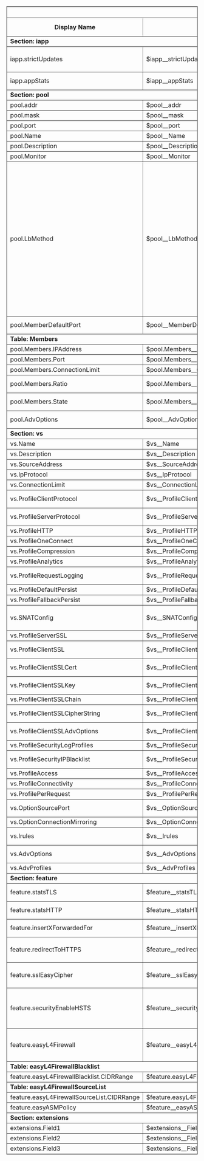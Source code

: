 <table border=1 width="100%">
 <tr><th colspan=7><b>Generated from JSON v0.3_012</b></th></tr>
 <tr>
  <th>Display Name</th>
  <th>Var Name</th>
  <th>Description</th>
  <th>Supported Modes</th>
  <th>Type</th>
  <th>Options</th>
  <th>Min. Version</th>
 </tr>
<tr><td colspan=7><b>Section: iapp</b></td></tr>
<tr>
  <td>iapp.strictUpdates</td>
  <td>$iapp__strictUpdates</td>
  <td>Control Strict Updates mode (https://support.f5.com/kb/en-us/products/big-ip_ltm/manuals/product/bigip-iapps-developer-11-4-0/2.html#unique_1198712211)</td>
  <td>[1, 2, 3, 4]</td>
  <td>boolean</td>
  <td></td>
  <td>0.3_001</td>
</tr>
<tr>
  <td>iapp.appStats</td>
  <td>$iapp__appStats</td>
  <td>Control whether Virtual Server/Pool statistics handlers are created in Standalone or BIG-IQ Cloud mode</td>
  <td>[1, 2]</td>
  <td>boolean</td>
  <td></td>
  <td>0.3_001</td>
</tr>
<tr><td colspan=7><b>Section: pool</b></td></tr>
<tr>
  <td>pool.addr</td>
  <td>$pool__addr</td>
  <td>The destination address of the Virtual Server</td>
  <td>[1, 2, 3, 4]</td>
  <td>ipaddr</td>
  <td></td>
  <td>0.3_001</td>
</tr>
<tr>
  <td>pool.mask</td>
  <td>$pool__mask</td>
  <td>The destination network mask of the Virtual Server</td>
  <td>[1, 2, 3, 4]</td>
  <td>ipaddr</td>
  <td></td>
  <td>0.3_001</td>
</tr>
<tr>
  <td>pool.port</td>
  <td>$pool__port</td>
  <td>The L4 port the Virtual Server listens on.  '*' is supported</td>
  <td>[1, 2, 3, 4]</td>
  <td>port</td>
  <td></td>
  <td>0.3_001</td>
</tr>
<tr>
  <td>pool.Name</td>
  <td>$pool__Name</td>
  <td>The name of the Pool.  Is no value is specified the name will be set to <iapp_name>_pool</td>
  <td>[1, 2, 3, 4]</td>
  <td>string</td>
  <td></td>
  <td>0.3_001</td>
</tr>
<tr>
  <td>pool.Description</td>
  <td>$pool__Description</td>
  <td>The description string configured in the Pool</td>
  <td>[1, 2, 3, 4]</td>
  <td>string</td>
  <td></td>
  <td>0.3_001</td>
</tr>
<tr>
  <td>pool.Monitor</td>
  <td>$pool__Monitor</td>
  <td>The path to a preconfigured Pool Health Monitor</td>
  <td>[1, 2, 3, 4]</td>
  <td>string</td>
  <td></td>
  <td>0.3_001</td>
</tr>
<tr>
  <td>pool.LbMethod</td>
  <td>$pool__LbMethod</td>
  <td>The pool Load Balancing Method (https://support.f5.com/kb/en-us/products/big-ip_ltm/manuals/product/ltm_configuration_guide_10_0_0/ltm_pools.html#1215305)</td>
  <td>[1, 2, 3, 4]</td>
  <td>choice</td>
  <td>dynamic-ratio-member,
dynamic-ratio-node,
fastest-app-response,
fastest-node,
least-connections-member,
least-connections-node,
least-sessions,
observed-member,
observed-node,
predictive-member,
predictive-node,
round-robin,
ratio-member,
ratio-node,
ratio-session,
ratio-least-connections-member,
ratio-least-connections-node,
weighted-least-connections-member</td>
  <td>0.3_001</td>
</tr>
<tr>
  <td>pool.MemberDefaultPort</td>
  <td>$pool__MemberDefaultPort</td>
  <td>The L4 port to used when a pool member is added via a Dynamic Endpoint Insertion notication from Cisco APIC</td>
  <td>[3]</td>
  <td>string</td>
  <td></td>
  <td>0.3_001</td>
</tr>
<tr><td colspan=7><b>Table: Members</b></td></tr>
<tr>
  <td>pool.Members.IPAddress</td>
  <td>$pool.Members__IPAddress</td>
  <td>IP Address of the Pool Member</td>
  <td>[1, 2, 3, 4]</td>
  <td>string</td>
  <td></td>
  <td>0.3_001</td>
</tr>
<tr>
  <td>pool.Members.Port</td>
  <td>$pool.Members__Port</td>
  <td>L4 port of the Pool Member</td>
  <td>[1, 2, 3, 4]</td>
  <td>string</td>
  <td></td>
  <td>0.3_001</td>
</tr>
<tr>
  <td>pool.Members.ConnectionLimit</td>
  <td>$pool.Members__ConnectionLimit</td>
  <td>The Connection Limit for the Pool Member.  '0' denotes unlimited connections</td>
  <td>[1, 2, 3, 4]</td>
  <td>string</td>
  <td></td>
  <td>0.3_001</td>
</tr>
<tr>
  <td>pool.Members.Ratio</td>
  <td>$pool.Members__Ratio</td>
  <td>The Ratio weight for the Pool Member.  Used with 'ratio' based Load Balancing Methods</td>
  <td>[1, 2, 3, 4]</td>
  <td>string</td>
  <td></td>
  <td>0.3_001</td>
</tr>
<tr>
  <td>pool.Members.State</td>
  <td>$pool.Members__State</td>
  <td>The administrative state of the Pool Member upon creation</td>
  <td>[1, 2, 3, 4]</td>
  <td>choice</td>
  <td>enabled,
drain-disabled,
disabled</td>
  <td>0.3_001</td>
</tr>
<tr>
  <td>pool.AdvOptions</td>
  <td>$pool__AdvOptions</td>
  <td>The options to set in the created Pool.  Options can be specified using the format: <tmsh_option_name>=<tmsh_option_value>[,<tmsh_option_name>=<tmsh_option_value>]</td>
  <td>[1, 2, 3, 4]</td>
  <td>string</td>
  <td></td>
  <td>0.3_012</td>
</tr>
<tr><td colspan=7><b>Section: vs</b></td></tr>
<tr>
  <td>vs.Name</td>
  <td>$vs__Name</td>
  <td>The name of the Virtual Server.  If no value is specified the name will be set to <iapp_name>_vs</td>
  <td>[1, 2, 3, 4]</td>
  <td>string</td>
  <td></td>
  <td>0.3_001</td>
</tr>
<tr>
  <td>vs.Description</td>
  <td>$vs__Description</td>
  <td>The description string configured in the Virtual Server</td>
  <td>[1, 2, 3, 4]</td>
  <td>string</td>
  <td></td>
  <td>0.3_001</td>
</tr>
<tr>
  <td>vs.SourceAddress</td>
  <td>$vs__SourceAddress</td>
  <td>The source address filter for the Virtual Server</td>
  <td>[1, 2, 3, 4]</td>
  <td>string</td>
  <td></td>
  <td>0.3_001</td>
</tr>
<tr>
  <td>vs.IpProtocol</td>
  <td>$vs__IpProtocol</td>
  <td>The IP Protocol of the Virtual Server (e.g. tcp, udp)</td>
  <td>[1, 2, 3, 4]</td>
  <td>string</td>
  <td></td>
  <td>0.3_001</td>
</tr>
<tr>
  <td>vs.ConnectionLimit</td>
  <td>$vs__ConnectionLimit</td>
  <td>The connection limit for the virtual server.  A value of '0' means no limit</td>
  <td>[1, 2, 3, 4]</td>
  <td>string</td>
  <td></td>
  <td>0.3_001</td>
</tr>
<tr>
  <td>vs.ProfileClientProtocol</td>
  <td>$vs__ProfileClientProtocol</td>
  <td>The client-side protocol profile.  This field supports the 'create:' format for customization</td>
  <td>[1, 2, 3, 4]</td>
  <td>string</td>
  <td></td>
  <td>0.3_001</td>
</tr>
<tr>
  <td>vs.ProfileServerProtocol</td>
  <td>$vs__ProfileServerProtocol</td>
  <td>The server-side protocol profile.  This field supports the 'create:' format for customization</td>
  <td>[1, 2, 3, 4]</td>
  <td>string</td>
  <td></td>
  <td>0.3_001</td>
</tr>
<tr>
  <td>vs.ProfileHTTP</td>
  <td>$vs__ProfileHTTP</td>
  <td>The HTTP protocol profile.  This field supports the 'create:' format for customization</td>
  <td>[1, 2, 3, 4]</td>
  <td>string</td>
  <td></td>
  <td>0.3_001</td>
</tr>
<tr>
  <td>vs.ProfileOneConnect</td>
  <td>$vs__ProfileOneConnect</td>
  <td>The oneconnect profile.  This field supports the 'create:' format for customization</td>
  <td>[1, 2, 3, 4]</td>
  <td>string</td>
  <td></td>
  <td>0.3_001</td>
</tr>
<tr>
  <td>vs.ProfileCompression</td>
  <td>$vs__ProfileCompression</td>
  <td>The compression profile.  This field supports the 'create:' format for customization</td>
  <td>[1, 2, 3, 4]</td>
  <td>string</td>
  <td></td>
  <td>0.3_005</td>
</tr>
<tr>
  <td>vs.ProfileAnalytics</td>
  <td>$vs__ProfileAnalytics</td>
  <td>The analytics profile</td>
  <td>[1, 2, 3, 4]</td>
  <td>string</td>
  <td></td>
  <td>0.3_005</td>
</tr>
<tr>
  <td>vs.ProfileRequestLogging</td>
  <td>$vs__ProfileRequestLogging</td>
  <td>The request logging profile.  This field supports the 'create:' format for customization</td>
  <td>[1, 2, 3, 4]</td>
  <td>string</td>
  <td></td>
  <td>0.3_005</td>
</tr>
<tr>
  <td>vs.ProfileDefaultPersist</td>
  <td>$vs__ProfileDefaultPersist</td>
  <td>The default persistence profile</td>
  <td>[1, 2, 3, 4]</td>
  <td>string</td>
  <td></td>
  <td>0.3_001</td>
</tr>
<tr>
  <td>vs.ProfileFallbackPersist</td>
  <td>$vs__ProfileFallbackPersist</td>
  <td>The fallback persistence profile</td>
  <td>[1, 2, 3, 4]</td>
  <td>string</td>
  <td></td>
  <td>0.3_001</td>
</tr>
<tr>
  <td>vs.SNATConfig</td>
  <td>$vs__SNATConfig</td>
  <td>The SNAT option to use.  Specifiy 'automap','/Common/<existing_snat_pool_name>','partition-default','create:<ip1,>....<ipX>'.  The partition-default option references a SNAT pool created by Cisco APIC as part of the APIC partition</td>
  <td>[1, 2, 3, 4]</td>
  <td>string</td>
  <td></td>
  <td>0.3_001</td>
</tr>
<tr>
  <td>vs.ProfileServerSSL</td>
  <td>$vs__ProfileServerSSL</td>
  <td>The server-ssl profile.  This field supports the 'create:' format for customization</td>
  <td>[1, 2, 3, 4]</td>
  <td>string</td>
  <td></td>
  <td>0.3_005</td>
</tr>
<tr>
  <td>vs.ProfileClientSSL</td>
  <td>$vs__ProfileClientSSL</td>
  <td>The path to an existing Client-SSL profile.  If specified this value overrides Client-SSL profile creation</td>
  <td>[1, 2, 3, 4]</td>
  <td>string</td>
  <td></td>
  <td>0.3_001</td>
</tr>
<tr>
  <td>vs.ProfileClientSSLCert</td>
  <td>$vs__ProfileClientSSLCert</td>
  <td>The path to an existing SSL Certificate.  If the work 'auto' is specfied the value /Common/<iapp_name>.crt will be substituted</td>
  <td>[1, 2, 3, 4]</td>
  <td>string</td>
  <td></td>
  <td>0.3_001</td>
</tr>
<tr>
  <td>vs.ProfileClientSSLKey</td>
  <td>$vs__ProfileClientSSLKey</td>
  <td>The path to an existing SSL Key.  If the work 'auto' is specfied the value /Common/<iapp_name>.key will be substituted</td>
  <td>[1, 2, 3, 4]</td>
  <td>string</td>
  <td></td>
  <td>0.3_001</td>
</tr>
<tr>
  <td>vs.ProfileClientSSLChain</td>
  <td>$vs__ProfileClientSSLChain</td>
  <td>The path to the SSL Certicate Chain bundle</td>
  <td>[1, 2, 3, 4]</td>
  <td>string</td>
  <td></td>
  <td>0.3_001</td>
</tr>
<tr>
  <td>vs.ProfileClientSSLCipherString</td>
  <td>$vs__ProfileClientSSLCipherString</td>
  <td>The SSL Cipher String (https://support.f5.com/kb/en-us/solutions/public/13000/100/sol13171.html)</td>
  <td>[1, 2, 3, 4]</td>
  <td>string</td>
  <td></td>
  <td>0.3_001</td>
</tr>
<tr>
  <td>vs.ProfileClientSSLAdvOptions</td>
  <td>$vs__ProfileClientSSLAdvOptions</td>
  <td>The options to set in the created Client-SSL profile.  Options can be specified using the format: <tmsh_option_name>=<tmsh_option_value>[,<tmsh_option_name>=<tmsh_option_value>]</td>
  <td>[1, 2, 3, 4]</td>
  <td>string</td>
  <td></td>
  <td>0.3_010</td>
</tr>
<tr>
  <td>vs.ProfileSecurityLogProfiles</td>
  <td>$vs__ProfileSecurityLogProfiles</td>
  <td>A comma seperated list of existing security logging profiles</td>
  <td>[1, 2, 3, 4]</td>
  <td>string</td>
  <td></td>
  <td>0.3_008</td>
</tr>
<tr>
  <td>vs.ProfileSecurityIPBlacklist</td>
  <td>$vs__ProfileSecurityIPBlacklist</td>
  <td>Configuration for the IP Intelligence Dynamic IP Blacklist.  An existing subscription is required for this feature.</td>
  <td>[1, 2, 3, 4]</td>
  <td>choice</td>
  <td>none,
enabled-block,
enabled-log</td>
  <td>0.3_008</td>
</tr>
<tr>
  <td>vs.ProfileAccess</td>
  <td>$vs__ProfileAccess</td>
  <td>The APM Access Policy to configure</td>
  <td>[1, 2, 3, 4]</td>
  <td>string</td>
  <td></td>
  <td>0.3_011</td>
</tr>
<tr>
  <td>vs.ProfileConnectivity</td>
  <td>$vs__ProfileConnectivity</td>
  <td>The APM Connectivity Policy to configure</td>
  <td>[1, 2, 3, 4]</td>
  <td>string</td>
  <td></td>
  <td>0.3_011</td>
</tr>
<tr>
  <td>vs.ProfilePerRequest</td>
  <td>$vs__ProfilePerRequest</td>
  <td>The APM Per-Request Policy to configure</td>
  <td>[1, 2, 3, 4]</td>
  <td>string</td>
  <td></td>
  <td>0.3_011</td>
</tr>
<tr>
  <td>vs.OptionSourcePort</td>
  <td>$vs__OptionSourcePort</td>
  <td>The source port translation behavior</td>
  <td>[1, 2, 3, 4]</td>
  <td>choice</td>
  <td>preserve,
preserve-strict,
change</td>
  <td>0.3_001</td>
</tr>
<tr>
  <td>vs.OptionConnectionMirroring</td>
  <td>$vs__OptionConnectionMirroring</td>
  <td>The connection mirroring behavior</td>
  <td>[1, 2, 3, 4]</td>
  <td>boolean</td>
  <td></td>
  <td>0.3_001</td>
</tr>
<tr>
  <td>vs.Irules</td>
  <td>$vs__Irules</td>
  <td>A comma seperated list of existing iRules to attach to the virtual server.  Ordering is preserved.</td>
  <td>[1, 2, 3, 4]</td>
  <td>string</td>
  <td></td>
  <td>0.3_001</td>
</tr>
<tr>
  <td>vs.AdvOptions</td>
  <td>$vs__AdvOptions</td>
  <td>The options to set in the created Virtual Server.  Options can be specified using the format: <tmsh_option_name>=<tmsh_option_value>[,<tmsh_option_name>=<tmsh_option_value>]</td>
  <td>[1, 2, 3, 4]</td>
  <td>string</td>
  <td></td>
  <td>0.3_010</td>
</tr>
<tr>
  <td>vs.AdvProfiles</td>
  <td>$vs__AdvProfiles</td>
  <td>A comma-seperated list of profiles to link to the Virtual Server: <profile_name>[,<profile_name>]</td>
  <td>[1, 2, 3, 4]</td>
  <td>string</td>
  <td></td>
  <td>0.3_010</td>
</tr>
<tr><td colspan=7><b>Section: feature</b></td></tr>
<tr>
  <td>feature.statsTLS</td>
  <td>$feature__statsTLS</td>
  <td>TLS/SSL Statistics reporting.  The auto option will enable this feature if a client-ssl profile is attached, otherwise disable</td>
  <td>[1, 2, 3, 4]</td>
  <td>choice</td>
  <td>auto,
enabled,
disabled</td>
  <td>0.3_006</td>
</tr>
<tr>
  <td>feature.statsHTTP</td>
  <td>$feature__statsHTTP</td>
  <td>HTTP Statistics reporting.  The auto option will enable this feature if a http profile is attached, otherwise disable</td>
  <td>[1, 2, 3, 4]</td>
  <td>choice</td>
  <td>auto,
enabled,
disabled</td>
  <td>0.3_006</td>
</tr>
<tr>
  <td>feature.insertXForwardedFor</td>
  <td>$feature__insertXForwardedFor</td>
  <td>Insert the X-Forwarded-For header.  The auto option will enable this feature if a http profile is attached, otherwise disable</td>
  <td>[1, 2, 3, 4]</td>
  <td>choice</td>
  <td>auto,
enabled,
disabled</td>
  <td>0.3_005</td>
</tr>
<tr>
  <td>feature.redirectToHTTPS</td>
  <td>$feature__redirectToHTTPS</td>
  <td>Create a virtual service on TCP/80 that performs a 302 HTTP redirect to TCP/443 on the same IP address.  The auto option will enable this feature if a client-ssl profile is configured, otherwise disable</td>
  <td>[1, 2, 3, 4]</td>
  <td>choice</td>
  <td>auto,
enabled,
disabled</td>
  <td>0.3_001</td>
</tr>
<tr>
  <td>feature.sslEasyCipher</td>
  <td>$feature__sslEasyCipher</td>
  <td>Easily configure TLS/SSL Cipher Strings.  This setting overrides the value in the Virtual Server section</td>
  <td>[1, 2, 3, 4]</td>
  <td>choice</td>
  <td>compatible,
medium,
high,
tls_1.2,
tls_1.1+1.2,
disabled</td>
  <td>0.3_007</td>
</tr>
<tr>
  <td>feature.securityEnableHSTS</td>
  <td>$feature__securityEnableHSTS</td>
  <td>Enabled insertion of the Strict-Transport-Security HTTP header.  The preload and subdomain options can be omitted or included based on this selection.  This setting also modifies creation of the HTTP->HTTPS redirect option to perform a 301 HTTP redirect</td>
  <td>[1, 2, 3, 4]</td>
  <td>choice</td>
  <td>disabled,
enabled,
enabled-preload,
enabled-subdomain,
enabled-preload-subdomain</td>
  <td>0.3_001</td>
</tr>
<tr>
  <td>feature.easyL4Firewall</td>
  <td>$feature__easyL4Firewall</td>
  <td>Configure a AFM L4 Firewall policy.  The 'base' option creates a policy that allows traffic to the Virtual Server with optional Blacklist and Source addresses specified in the following fields.  The base+ip_blacklist options also configure an IP Intelligence Blacklist policy in either blocking or logging mode</td>
  <td>[1, 2, 3, 4]</td>
  <td>choice</td>
  <td>auto,
base,
base+ip_blacklist_block,
base+ip_blacklist_log,
disabled</td>
  <td>0.3_008</td>
</tr>
<tr><td colspan=7><b>Table: easyL4FirewallBlacklist</b></td></tr>
<tr>
  <td>feature.easyL4FirewallBlacklist.CIDRRange</td>
  <td>$feature.easyL4FirewallBlacklist__CIDRRange</td>
  <td>CIDR Range</td>
  <td>[1, 2, 3, 4]</td>
  <td>string</td>
  <td></td>
  <td>0.3_008</td>
</tr>
<tr><td colspan=7><b>Table: easyL4FirewallSourceList</b></td></tr>
<tr>
  <td>feature.easyL4FirewallSourceList.CIDRRange</td>
  <td>$feature.easyL4FirewallSourceList__CIDRRange</td>
  <td>CIDR Range</td>
  <td>[1, 2, 3, 4]</td>
  <td>string</td>
  <td></td>
  <td>0.3_008</td>
</tr>
<tr>
  <td>feature.easyASMPolicy</td>
  <td>$feature__easyASMPolicy</td>
  <td>The ASM policy name to deploy.</td>
  <td>[1, 2, 3, 4]</td>
  <td>dynamic_filelist</td>
  <td></td>
  <td>0.3_009</td>
</tr>
<tr><td colspan=7><b>Section: extensions</b></td></tr>
<tr>
  <td>extensions.Field1</td>
  <td>$extensions__Field1</td>
  <td>Extensions: Field 1</td>
  <td>[1, 2, 3, 4]</td>
  <td>string</td>
  <td></td>
  <td>0.3_001</td>
</tr>
<tr>
  <td>extensions.Field2</td>
  <td>$extensions__Field2</td>
  <td>Extensions: Field 2</td>
  <td>[1, 2, 3, 4]</td>
  <td>string</td>
  <td></td>
  <td>0.3_001</td>
</tr>
<tr>
  <td>extensions.Field3</td>
  <td>$extensions__Field3</td>
  <td>Extensions: Field 3</td>
  <td>[1, 2, 3, 4]</td>
  <td>string</td>
  <td></td>
  <td>0.3_001</td>
</tr>
</table>
